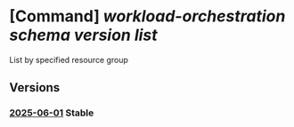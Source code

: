 # [Command] _workload-orchestration schema version list_

List by specified resource group

## Versions

### [2025-06-01](/Resources/mgmt-plane/L3N1YnNjcmlwdGlvbnMve30vcmVzb3VyY2Vncm91cHMve30vcHJvdmlkZXJzL21pY3Jvc29mdC5lZGdlL3NjaGVtYXMve30vdmVyc2lvbnM=/2025-06-01.xml) **Stable**

<!-- mgmt-plane /subscriptions/{}/resourcegroups/{}/providers/microsoft.edge/schemas/{}/versions 2025-06-01 -->
